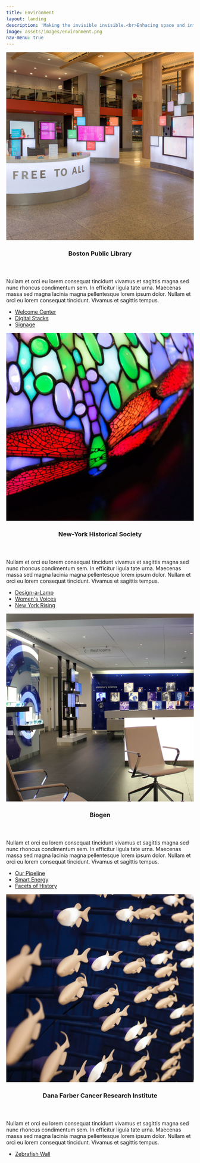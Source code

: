 ```yaml
---
title: Environment
layout: landing
description: 'Making the invisible invisible.<br>Enhacing space and information through interface.'
image: assets/images/environment.png
nav-menu: true
---
```


<!-- Main -->
<div id="main">

<!-- Two -->
<section id="two" class="spotlights">
	<section>
		<a href="http://smalldesignfirm.com/project/welcome-center/" class="image">
			<img src="assets/images/projects_0003_BPL.jpg" alt="" data-position="center center" />
		</a>
		<div class="content">
			<div class="inner">
				<header class="major">
					<h3>Boston Public Library</h3>
				</header>
				<p>Nullam et orci eu lorem consequat tincidunt vivamus et sagittis magna sed nunc rhoncus condimentum sem. In efficitur ligula tate urna. Maecenas massa sed magna lacinia magna pellentesque lorem ipsum dolor. Nullam et orci eu lorem consequat tincidunt. Vivamus et sagittis tempus.</p>
				<ul class="actions">
					<li><a href="http://smalldesignfirm.com/project/welcome-center/" class="button">Welcome Center</a></li>
					<li><a href="http://smalldesignfirm.com/project/digital-stacks/" class="button">Digital Stacks</a></li>
					<li><a href="http://smalldesignfirm.com/project/digital-signage/" class="button">Signage</a></li>
				</ul>
			</div>
		</div>
	</section>
	<section>
		<a href="http://smalldesignfirm.com/project/design-a-lamp/" class="image">
			<img src="assets/images/projects_0002_NYHS.jpg" alt="" data-position="top center" />
		</a>
		<div class="content">
			<div class="inner">
				<header class="major">
					<h3>New-York Historical Society</h3>
				</header>
				<p>Nullam et orci eu lorem consequat tincidunt vivamus et sagittis magna sed nunc rhoncus condimentum sem. In efficitur ligula tate urna. Maecenas massa sed magna lacinia magna pellentesque lorem ipsum dolor. Nullam et orci eu lorem consequat tincidunt. Vivamus et sagittis tempus.</p>
				<ul class="actions">
					<li><a href="http://smalldesignfirm.com/project/design-a-lamp/" class="button">Design-a-Lamp</a></li>
					<li><a href="http://smalldesignfirm.com/project/womens-voices/" class="button">Women's Voices</a></li>
					<li><a href="http://smalldesignfirm.com/project/new-york-rising/" class="button">New York Rising</a></li>
				</ul>
			</div>
		</div>
	</section>
	<section>
		<a href="http://smalldesignfirm.com/project/our-pipeline/" class="image">
			<img src="assets/images/projects_0000_Biogen.jpg" alt="" data-position="25% 25%" />
		</a>
		<div class="content">
			<div class="inner">
				<header class="major">
					<h3>Biogen</h3>
				</header>
				<p>Nullam et orci eu lorem consequat tincidunt vivamus et sagittis magna sed nunc rhoncus condimentum sem. In efficitur ligula tate urna. Maecenas massa sed magna lacinia magna pellentesque lorem ipsum dolor. Nullam et orci eu lorem consequat tincidunt. Vivamus et sagittis tempus.</p>
				<ul class="actions">
					<li><a href="http://smalldesignfirm.com/project/our-pipeline/" class="button">Our Pipeline</a></li>
					<li><a href="http://smalldesignfirm.com/project/smart-energy/" class="button">Smart Energy</a></li>
					<li><a href="http://smalldesignfirm.com/project/facets-of-history/" class="button">Facets of History</a></li>
				</ul>
			</div>
		</div>
	</section>
	<section>
		<a href="http://smalldesignfirm.com/project/zebrafish/" class="image">
			<img src="assets/images/projects_0001_DFCI.jpg" alt="" data-position="25% 25%" />
		</a>
		<div class="content">
			<div class="inner">
				<header class="major">
					<h3>Dana Farber Cancer Research Institute</h3>
				</header>
				<p>Nullam et orci eu lorem consequat tincidunt vivamus et sagittis magna sed nunc rhoncus condimentum sem. In efficitur ligula tate urna. Maecenas massa sed magna lacinia magna pellentesque lorem ipsum dolor. Nullam et orci eu lorem consequat tincidunt. Vivamus et sagittis tempus.</p>
				<ul class="actions">
					<li><a href="http://smalldesignfirm.com/project/zebrafish/" class="button">Zebrafish Wall</a></li>
				</ul>
			</div>
		</div>
	</section>
</section>

</div>
